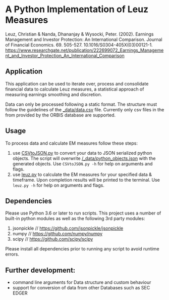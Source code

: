 # A Python Implementation of Leuz Measures
Leuz, Christian & Nanda, Dhananjay & Wysocki, Peter. (2002). Earnings Management and Investor Protection: An International Comparison. Journal of Financial Economics. 69. 505-527. 10.1016/S0304-405X(03)00121-1. 
https://www.researchgate.net/publication/222699072_Earnings_Management_and_Investor_Protection_An_International_Comparison

## Application
This application can be used to iterate over, process and consolidate financial data to calculate Leuz measures, a statistical approach of measuring earnings smoothing and discretion.

Data can only be processed following a static format.
The structure must follow the guidelines of the [_data/data.csv](_data/data.csv) file. Currently only csv files in the from provided by the ORBIS database are supported.

## Usage
To process data and calculate EM measures follow these steps:
  1. use [CSVtoJSON.py](CSVtoJSON.py) to convert your data to JSON serialized python objects. The script will overwrite [/_data/python_objects.json](_data/python_objects.json) with the generated objects. Use `CSVtoJSON.py -h` for help on arguments and flags.
  3. use [leuz.py](leuz.py) to calculate the EM measures for your specified data & timeframe. Upon completion results will be printed to the terminal. Use `leuz.py -h` for help on arguments and flags.
  
## Dependencies
Please use Python 3.6 or later to run scripts.
This project uses a number of built-in python modules as well as the following 3rd party modules:
  1. jsonpickle // https://github.com/jsonpickle/jsonpickle
  2. numpy // https://github.com/numpy/numpy
  3. scipy // https://github.com/scipy/scipy

Please install all dependencies prior to running any script to avoid runtime errors.

## Further development:
- command line arguments for Data structure and custom behaviour
- support for conversion of data from other Databases such as SEC EDGER
